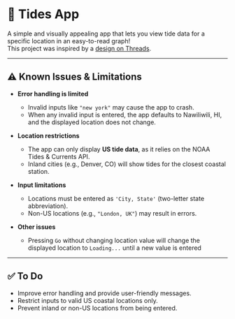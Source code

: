 # 🌊 Tides App

A simple and visually appealing app that lets you view tide data for a specific location in an easy-to-read graph!  
This project was inspired by a [design on Threads](https://www.threads.com/@uxdepartment/post/DOFMaisjcDh/media).

---

## ⚠️ Known Issues & Limitations

- **Error handling is limited**  
  - Invalid inputs like `"new york"` may cause the app to crash.  
  - When any invalid input is entered, the app defaults to Nawiliwili, HI, and the displayed location does not change.  

- **Location restrictions**  
  - The app can only display **US tide data**, as it relies on the NOAA Tides & Currents API.  
  - Inland cities (e.g., Denver, CO) will show tides for the closest coastal station.  

- **Input limitations**  
  - Locations must be entered as `'City, State'` (two-letter state abbreviation).  
  - Non-US locations (e.g., `"London, UK"`) may result in errors.
 
- **Other issues**  
  - Pressing `Go` without changing location value will change the displayed location to `Loading...` until a new value is entered

---

## ✅ To Do

- Improve error handling and provide user-friendly messages.  
- Restrict inputs to valid US coastal locations only.  
- Prevent inland or non-US locations from being entered.  
